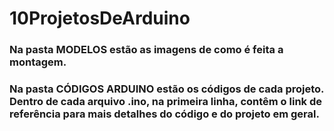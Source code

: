 # 10ProjetosDeArduino

### Na pasta MODELOS estão as imagens de como é feita a montagem.
### Na pasta CÓDIGOS ARDUINO estão os códigos de cada projeto. Dentro de cada arquivo .ino, na primeira linha, contêm o link de referência para mais detalhes do código e do projeto em geral.
